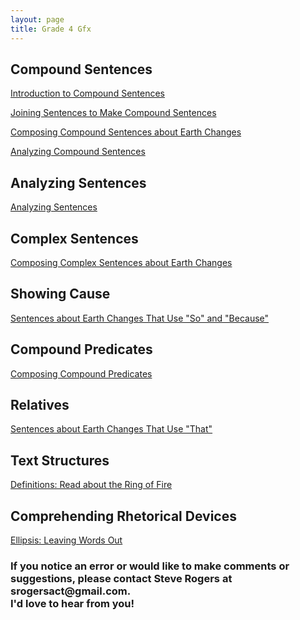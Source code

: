 ```yaml
---
layout: page
title: Grade 4 Gfx
---
```

<!-- <h2>Sentence Basics</h2> -->

<!-- <h3>Pronouns, Antecedents, and More</h3>

<a href="/tutorials-v4/reference_words_branches_of_government_part_1/index.html">Branches of State Government, Part 1</a>

<a href="/tutorials-v4/reference_words_branches_of_government_part_1_no_underline/index.html">Branches of State Government, Part 1 (Expert Level)</a>

<a href="/tutorials-v4/reference_words_branches_of_government_part_2/index.html">Branches of State Government, Part 2</a>

<a href="/tutorials-v4/reference_words_branches_of_government_part_2_no_underline/index.html">Branches of State Government, Part 2 (Expert Level)</a>

<a href="/tutorials-v4/reference_words_branches_of_government_part_3/index.html">Branches of State Government, Part 3</a>

<a href="/tutorials-v4/reference_words_branches_of_government_part_3_no_underline/index.html">Branches of State Government, Part 3 (Expert Level)</a>

<a href="/tutorials-v4/article_about_tablets_with_pronouns_marked/index.html">The First Tablets</a> 

<h3>Parts of Sentences</h3>

<a href="/tutorials-v4/sentence_or_fragment_v1/index.html">Sentences or Fragments?</a>

<a href="/tutorials-v4/predicate_expanders_01/index.html">Predicate Expanders 1</a>

<a href="/tutorials-v4/sentence_parts_v1/index.html">Parts of Sentences—Introduction</a>

<a href="/tutorials-v4/sentence_parts_v2/index.html">Parts of Sentences: A Trip Across Washington</a>

<a href="/tutorials-v4/sentence_parts_v3/index.html">Parts of Sentences: Regions of Washington</a>

<a href="/tutorials-v4/sentence_parts_v4/index.html">Parts of Sentences: Geology of Washington, Part 1</a>

<a href="/tutorials-v4/move_phrases_part_1/index.html">Moving Phrases, Part 1</a>

<a href="/tutorials-v4/move_phrases_part_2/index.html">Moving Phrases, Part 2</a> -->



<h2>Compound Sentences</h2>

<a href="/tutorials-v4/compound_sentences/index.html">Introduction to Compound Sentences</a>

<a href="/tutorials-v4/compound_sentences_compose/index.html">Joining Sentences to Make Compound Sentences</a>

<a href="/tutorials-v4/compound_sentences_compose_earth/index.html">Composing Compound Sentences about Earth Changes</a>

<a href="/tutorials-v4/compound_sentences_analyze/index.html">Analyzing Compound Sentences</a>

<h2>Analyzing Sentences</h2>

<a href="/tutorials-v4/compound_sentences_analyze_v2/index.html">Analyzing Sentences</a>

<h2>Complex Sentences</h2>

<a href="/tutorials-v4/complex_sentences_compose_earth/index.html">Composing Complex Sentences about Earth Changes</a>

<h2>Showing Cause</h2>

<a href="/tutorials-v4/cause_sentences_so_because_earth/index.html">Sentences about Earth Changes That Use "So" and "Because"</a>

<h2>Compound Predicates</h2>

<a href="/tutorials-v4/compound_predicate/index.html">Composing Compound Predicates</a>

<h2>Relatives</h2>

<a href="/tutorials-v4/relative_that_earth_changes/index.html">Sentences about Earth Changes That Use "That"</a>

<h2>Text Structures</h2>

<a href="/tutorials-v4/ring_of_fire_definitions_marked/index.html">Definitions: Read about the Ring of Fire</a>


<h2>Comprehending Rhetorical Devices</h2>

<a href="/tutorials-v4/ellipsis/index.html">Ellipsis: Leaving Words Out</a>

<!-- <h2>Vocabulary</h2>

<a href="/tutorials-v4/ring_of_fire_definitions_marked_v2/index.html">The Ring of Fire--Vocabulary</a> -->



<!-- <a href="/tutorials-v4/compound_subject/index.html">Compound Subjects</a>


<a href="/tutorials-v4/compound_predicate/index.html">Compound Predicates</a>


<a href="/tutorials-v4/compound_object/index.html">Compound Objects</a>


<a href="/tutorials-v4/appositive/index.html">Appositives</a>


<a href="/tutorials-v4/relative_clause/index.html">Relative Clauses</a>


<a href="/tutorials-v4/present_participle_gerund/index.html">Present Participles and Gerunds</a>


<a href="/tutorials-v4/passive_active/index.html">Passive and Active Clauses</a>


<a href="/tutorials-v4/past_participle/index.html">Past Participles</a> -->




<!-- <h2>Miscellaneous</h2>

<a href="/tutorials-v4/calendar_in_spanish/index.html">The Calendar in Spanish</a> -->

<h3>If you notice an error or would like to make comments or suggestions, please contact Steve Rogers at srogersact@gmail.com. 
<br>I'd love to hear from you!</h3>

<!-- <a href="/tutorials-v4/spelling_sample/index.html">Spelling Sample Problem -->
